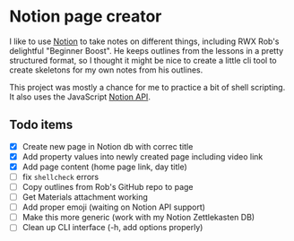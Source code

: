 # Notion page creator

I like to use [Notion](https://www.notion.so/) to take notes on different things, including RWX Rob's delightful "Beginner Boost".
He keeps outlines from the lessons in a pretty structured format, so I thought it might be nice to create a little cli tool to create skeletons for my own notes from his outlines.

This project was mostly a chance for me to practice a bit of shell scripting. It also  uses the JavaScript [Notion API](https://developers.notion.com/).


## Todo items
- [x] Create new page in Notion db with correc title
- [x] Add property values into newly created page including video link
- [x] Add page content (home page link, day title)
- [ ] fix `shellcheck` errors
- [ ] Copy outlines from Rob's GitHub repo to page
- [ ] Get Materials attachment working
- [ ] Add proper emoji (waiting on Notion API support)
- [ ] Make this more generic (work with my Notion Zettlekasten DB)
- [ ] Clean up CLI interface (-h, add options properly)
